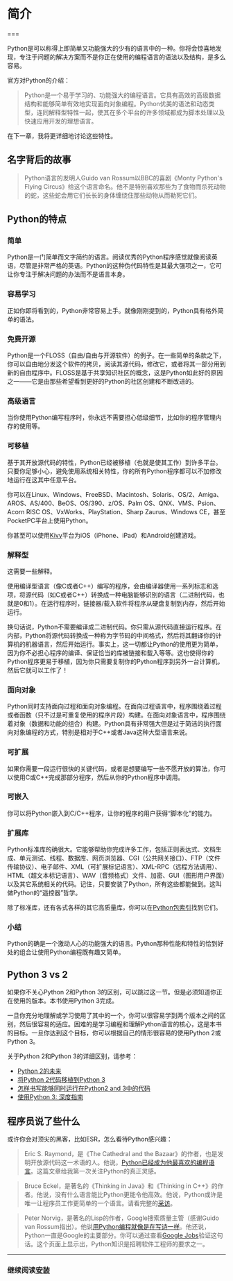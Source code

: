 # 简介
===

Python是可以称得上即简单又功能强大的少有的语言中的一种。你将会惊喜地发现，专注于问题的解决方案而不是你正在使用的编程语言的语法以及结构，是多么容易。

官方对Python的介绍：

> Python是一个易于学习的、功能强大的编程语言。它具有高效的高级数据结构和能够简单有效地实现面向对象编程。Python优美的语法和动态类型，连同解释型特性一起，使其在多个平台的许多领域都成为脚本处理以及快速应用开发的理想语言。

在下一章，我将更详细地讨论这些特性。

## 名字背后的故事

> Python语言的发明人Guido van Rossum以BBC的喜剧《Monty Python's Flying Circus》给这个语言命名。他不是特别喜欢那些为了食物而杀死动物的蛇，这些蛇会用它们长长的身体缠绕住那些动物从而勒死它们。

## Python的特点

### 简单

Python是一门简单而文字简约的语言。阅读优秀的Python程序感觉就像阅读英语，尽管是非常严格的英语。Python的这种伪代码特性是其最大强项之一，它可让你专注于解决问题的办法而不是语言本身。

### 容易学习

正如你即将看到的，Python非常容易上手。就像刚刚提到的，Python具有格外简单的语法。

### 免费开源

Python是一个FLOSS（自由/自由与开源软件）的例子。在一些简单的条款之下，你可以自由地分发这个软件的拷贝，阅读其源代码，修改它，或者将其一部分用到新的自由程序中。FLOSS是基于共享知识社区的概念，这是Python如此好的原因之一——它是由那些希望看到更好的Python的社区创建和不断改进的。

### 高级语言

当你使用Python编写程序时，你永远不需要担心低级细节，比如你的程序管理内存的使用等。

### 可移植

基于其开放源代码的特性，Python已经被移植（也就是使其工作）到许多平台。只要你足够小心，避免使用系统相关特性，你的所有Python程序都可以不加修改地运行在这其中任意平台。

你可以在Linux、Windows、FreeBSD、Macintosh、Solaris、OS/2、Amiga、AROS、AS/400、BeOS、OS/390、z/OS、Palm OS、QNX、VMS、Psion、Acorn RISC OS、VxWorks、PlayStation、Sharp Zaurus、Windows CE，甚至PocketPC平台上使用Python。

你甚至可以使用[Kivy](http://kivy.org)平台为iOS（iPhone、iPad）和Android创建游戏。

### 解释型

这需要一些解释。

使用编译型语言（像C或者C++）编写的程序，会由编译器使用一系列标志和选项，将源代码（如C或者C++）转换成一种电脑能够识别的语言（二进制代码，也就是0和1）。在运行程序时，链接器/载入软件将程序从硬盘复制到内存，然后开始运行。

换句话说，Python不需要编译成二进制代码。你只需从源代码直接运行程序。在内部，Python将源代码转换成一种称为字节码的中间格式，然后将其翻译你的计算机的机器语言，然后开始运行。事实上，这一切都让Python的使用更为简单，因为你不必担心程序的编译、保证恰当的库被链接和载入等等。这也使得你的Python程序更易于移植，因为你只需要复制你的Python程序到另外一台计算机，然后它就可以工作了！

### 面向对象

Python同时支持面向过程和面向对象编程。在面向过程语言中，程序围绕着过程或者函数（只不过是可重复使用的程序片段）构建。在面向对象语言中，程序围绕着对象（数据和功能的组合）构建。Python具有非常强大但是过于简洁的执行面向对象编程的方式，特别是相对于C++或者Java这种大型语言来说。

### 可扩展

如果你需要一段运行很快的关键代码，或者是想要编写一些不愿开放的算法，你可以使用C或C++完成那部分程序，然后从你的Python程序中调用。

### 可嵌入

你可以将Python嵌入到C/C++程序，让你的程序的用户获得“脚本化”的能力。

### 扩展库

Python标准库的确很大。它能够帮助你完成许多工作，包括正则表达式、文档生成、单元测试、线程、数据库、网页浏览器、CGI（公共网关接口）、FTP（文件传输协议）、电子邮件、XML（可扩展标记语言）、XML-RPC（远程方法调用）、HTML（超文本标记语言）、WAV（音频格式）文件、加密、GUI（图形用户界面）以及其它系统相关的代码。记住，只要安装了Python，所有这些都能做到。这叫做Python的“遥控器”哲学。

除了标准库，还有各式各样的其它高质量库，你可以在[Python包索引](http://pypi.python.org/pypi)找到它们。

### 小结
Python的确是一个激动人心的功能强大的语言。Python那种性能和特性的恰到好处的组合让使用Python编程既有趣又简单。

## Python 3 vs 2

如果你不关心Python 2和Python 3的区别，可以跳过这一节。但是必须知道你正在使用的版本。本书使用Python 3完成。

一旦你充分地理解或学习使用了其中的一个，你可以很容易学到两个版本之间的区别，然后很容易的适应。困难的是学习编程和理解Python语言的核心，这是本书的目标。一旦你达到这个目标，你可以根据自己的情形很容易的使用Python 2或Python 3。

关于Python 2和Python 3的详细区别，请参考：
- [Python 2的未来](http://lwn.net/Articles/547191/)
- [将Python 2代码移植到Python 3](https://docs.python.org/3/howto/pyporting.html)
- [怎样书写能够同时运行在Python2 and 3中的代码](https://wiki.python.org/moin/PortingToPy3k/BilingualQuickRef)
- [使用Python 3: 深度指南](http://python3porting.com)


## 程序员说了些什么

或许你会对顶尖的黑客，比如ESR，怎么看待Python感兴趣：

> Eric S. Raymond，是《The Cathedral and the Bazaar》的作者，也是发明开放源代码这一术语的人。他说，[Python已经成为他最喜欢的编程语言](http://www.python.org/about/success/esr/)。这篇文章给我第一次关注Python的真正灵感。

> Bruce Eckel，是著名的《Thinking in Java》和《Thinking in C++》的作者。他说，没有什么语言能比Python更能令他高效。他说，Python或许是唯一让程序员工作更简单的一个语言。请看完整的[采访](http://www.artima.com/intv/aboutme.html)。

> Peter Norvig，是著名的Lisp的作者，Google搜索质量主管（感谢Guido van Rossum指出）。他说[用Python编程就像是在写诗一样](https://news.ycombinator.com/item?id=1803815)。他还说，Python一直是Google的主要部分。你可以通过查看[Google Jobs](http://www.google.com/jobs/index.html)验证这句话。这个页面上显示出，Python知识是招聘软件工程师的要求之一。

--------------------------------------------------

### 继续阅读[安装](install)